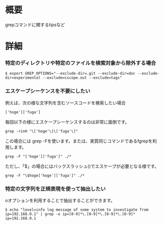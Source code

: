 # 概要
grepコマンドに関するtipsなど

# 詳細
### 特定のディレクトリや特定のファイルを検索対象から除外する場合
```
$ export GREP_OPTIONS="--exclude-dir=.git --exclude-dir=doc --exclude-dir=experimental --exclude=cscope.out --exclude=tags"
```

### エスケープシーケンスを不要にしたい
例えば、次の様な文字列を含むソースコードを検索したい場合
```
['hoge']['fuga']
```

毎回以下の様にエスケープシーケンスするのは非常に面倒です。
```
grep -rinH "\['hoge'\]\['fuga'\]"
```

この場合には grep -Fを使います。または、実質同じコマンドであるfgrepを利用します。
```
grep -F "['hoge']['fuga']" ./*
```

ただし、「$」の場合にはバックスラッシュ(\)でエスケープが必要となる様です。
```
grep -F "\$hoge['hoge']['fuga']" ./*
```

### 特定の文字列を正規表現を使って抽出したい
oオプションを利用することで抽出することができます。
```
$ echo "level=info log message of some system to investigate from ip=192.168.0.1" | grep -o ip=[0-9]*\.[0-9]*\.[0-9]*\.[0-9]*
ip=192.168.0.1
```
